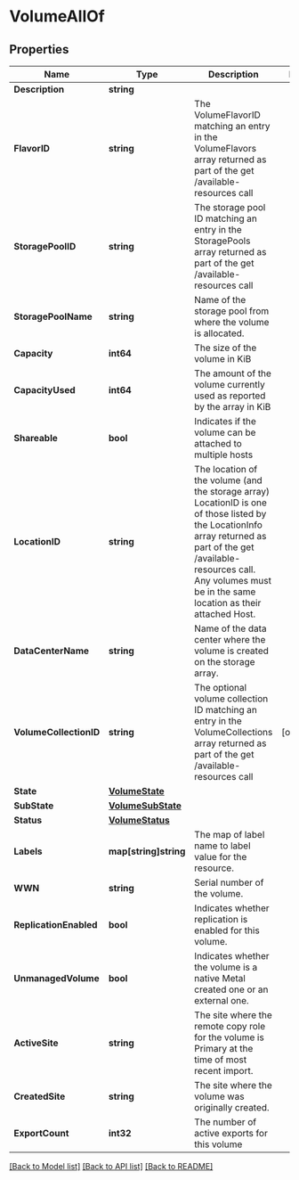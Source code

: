# VolumeAllOf

## Properties

Name | Type | Description | Notes
------------ | ------------- | ------------- | -------------
**Description** | **string** |  | 
**FlavorID** | **string** | The VolumeFlavorID matching an entry in the VolumeFlavors array returned as part of the get /available-resources call | 
**StoragePoolID** | **string** | The storage pool ID matching an entry in the StoragePools array returned as part of the get /available-resources call | 
**StoragePoolName** | **string** | Name of the storage pool from where the volume is allocated. | 
**Capacity** | **int64** | The size of the volume in KiB | 
**CapacityUsed** | **int64** | The amount of the volume currently used as reported by the array in KiB | 
**Shareable** | **bool** | Indicates if the volume can be attached to multiple hosts | 
**LocationID** | **string** | The location of the volume (and the storage array) LocationID is one of those listed by the LocationInfo array returned as part of the get /available-resources call. Any volumes must be in the same location as their attached Host. | 
**DataCenterName** | **string** | Name of the data center where the volume is created on the storage array. | 
**VolumeCollectionID** | **string** | The optional volume collection ID matching an entry in the VolumeCollections array returned as part of the get /available-resources call | [optional] 
**State** | [**VolumeState**](VolumeState.md) |  | 
**SubState** | [**VolumeSubState**](VolumeSubState.md) |  | 
**Status** | [**VolumeStatus**](VolumeStatus.md) |  | 
**Labels** | **map[string]string** | The map of label name to label value for the resource. | 
**WWN** | **string** | Serial number of the volume. | 
**ReplicationEnabled** | **bool** | Indicates whether replication is enabled for this volume. | 
**UnmanagedVolume** | **bool** | Indicates whether the volume is a native Metal created one or an external one. | 
**ActiveSite** | **string** | The site where the remote copy role for the volume is  Primary at the time of most recent import. | 
**CreatedSite** | **string** | The site where the volume was originally created.       | 
**ExportCount** | **int32** | The number of active exports for this volume | 

[[Back to Model list]](../README.md#documentation-for-models) [[Back to API list]](../README.md#documentation-for-api-endpoints) [[Back to README]](../README.md)


